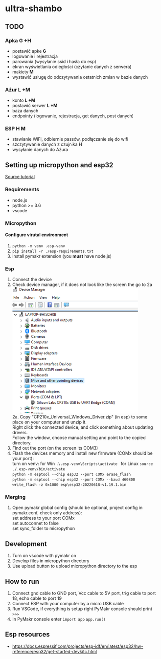 # ultra-shambo

## TODO

### Apka **G +H**
- postawić apke **G**
- logowanie i rejestracja
- parowania (wysyłanie ssid i hasła do esp)
- ekran wyświetlania odległości (czytanie danych z serwera)
- makiety **M**
- wystawić usługę do odczytywania ostatnich zmian w bazie danych

### Aźur **L +M**
- konto **L +M**
- postawić serwer **L +M**
- baza danych
- endpointy (logowanie, rejestracja, get danych, post danych)

### ESP **H M**
- stawianie WiFi, odbiernie passów, podłączanie się do wifi
- szczytywanie danych z czujnika **H**
- wysyłanie danych do Aźura 


## Setting up micropython and esp32  
[Source tutorial](https://lemariva.com/blog/2020/03/tutorial-getting-started-micropython-v20)

### Requirements
- node.js
- python >= 3.6
- vscode

### Micropython 
#### Configure virutal environment

1. `python -m venv .esp-venv`
2. `pip install -r ./esp-requirements.txt`
3. install pymakr extension (you **must** have node.js)

### Esp  
1. Connect the device
2. Check device manager, if it does not look like the screen the go to 2a  
![device manager screeb](esp/device.png "Title")  
2a. Copy "CP210x_Universal_Windows_Driver.zip" (in esp) to some place on your computer and unzip it.    
      Right click the connected device, and click something about updating drivers.  
      Follow the window, choose manual setting and point to the copied directory.  
1. Find out the port (on the screen its COM3)
2. Flash the devices memory and install new firmware (COMx should be your port):   
  turn on venv: for Win `.\.esp-venv\Scripts\activate ` for Linux `source ./.esp-venv/bin/activate`   
  ```python -m esptool --chip esp32 --port COMx erase_flash```   
  ```python -m esptool --chip esp32 --port COMx --baud 460800 write_flash -z 0x1000 esp\esp32-20220618-v1.19.1.bin```   

### Merging  
1. Open pymakr global config (should be optional, project config in pymakr.conf, check only address):  
    set address to your port COMx    
    set autoconnet to false  
    set sync_folder to micropython  

## Development
1. Turn on vscode with pymakr on
2. Develop files in micropython directory
3. Use upload button to upload micropython directory to the esp

## How to run
1. Connect gnd cable to GND port, Vcc cable to 5V port, trig cable to port 18, echo cable to port 19
2. Connect ESP with your computer by a micro USB cable
3. Run VSCode, if everything is setup right PyMakr console should print `>>>`
4. In PyMakr console enter 
   `import app`
   `app.run()`


## Esp resources
- https://docs.espressif.com/projects/esp-idf/en/latest/esp32/hw-reference/esp32/get-started-devkitc.html
